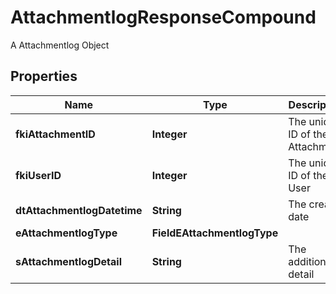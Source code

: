 

# AttachmentlogResponseCompound

A Attachmentlog Object

## Properties

| Name | Type | Description | Notes |
|------------ | ------------- | ------------- | -------------|
|**fkiAttachmentID** | **Integer** | The unique ID of the Attachment. |  |
|**fkiUserID** | **Integer** | The unique ID of the User |  |
|**dtAttachmentlogDatetime** | **String** | The created date |  |
|**eAttachmentlogType** | **FieldEAttachmentlogType** |  |  |
|**sAttachmentlogDetail** | **String** | The additionnal detail |  [optional] |




